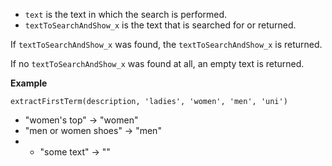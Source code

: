 - `text` is the text in which the search is performed.
- `textToSearchAndShow_x` is the text that is searched for or returned.

If `textToSearchAndShow_x` was found, the `textToSearchAndShow_x` is returned.

If no `textToSearchAndShow_x` was found at all, an empty text is returned.

**Example**


`extractFirstTerm(description,
'ladies',
'women',
'men',
'uni')`

- "women's top" &#8594; "women"
- "men or women shoes" &#8594; "men"
- - "some text" &#8594; ""
